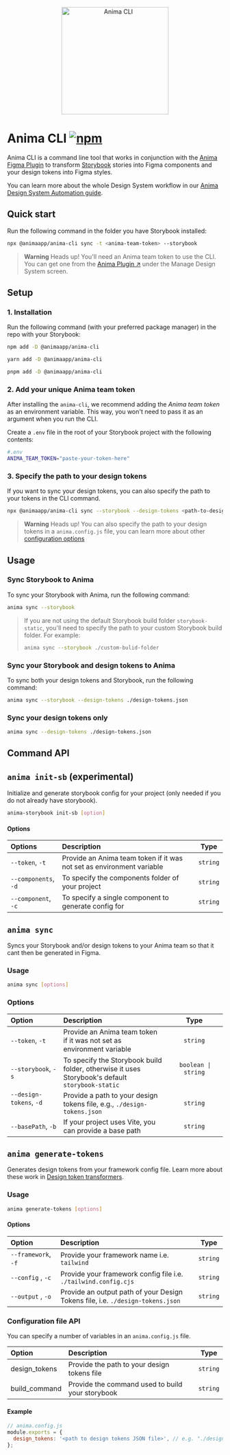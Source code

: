 <div align="center">
    <img src="https://user-images.githubusercontent.com/824169/215443601-be3cf79f-e5ae-4583-ba75-7964774b2ab3.svg" width="250" alt="Anima CLI" />
</div>

# Anima CLI [![npm](https://img.shields.io/npm/v/@animaapp/anima-cli?logo=npm)](https://www.npmjs.com/package/@animaapp/anima-cli)

Anima CLI is a command line tool that works in conjunction with the [Anima Figma Plugin](https://www.figma.com/community/plugin/857346721138427857) to transform [Storybook](https://storybook.js.org) stories into Figma components and your design tokens into Figma styles.

You can learn more about the whole Design System workflow in our [Anima Design System Automation guide](https://dsa.animaapp.com/).

## Quick start

Run the following command in the folder you have Storybook installed:

```sh
npx @animaapp/anima-cli sync -t <anima-team-token> --storybook
```

> **Warning** Heads up!
> You'll need an Anima team token to use the CLI. You can get one from the [Anima Plugin ↗️](https://www.figma.com/community/plugin/857346721138427857) under the Manage Design System screen.

## Setup

### 1. Installation

Run the following command (with your preferred package manager) in the repo with your Storybook:

```sh [npm]
npm add -D @animaapp/anima-cli
```

```sh [yarn]
yarn add -D @animaapp/anima-cli
```

```sh [pnpm]
pnpm add -D @animaapp/anima-cli
```

### 2. Add your unique Anima team token

After installing the `anima-cli`, we recommend adding the _Anima team token_ as an environment variable. This way, you won't need to pass it as an argument when you run the CLI.

Create a `.env` file in the root of your Storybook project with the following contents:

```sh
#.env
ANIMA_TEAM_TOKEN="paste-your-token-here"
```

### 3. Specify the path to your design tokens

If you want to sync your design tokens, you can also specify the path to your tokens in the CLI command.

```sh
npx @animaapp/anima-cli sync --storybook --design-tokens <path-to-design-tokens-JSON-file>
```

> **Warning** Heads up!
> You can also specify the path to your design tokens in a `anima.config.js` file, you can learn more about other [configuration options](#configuration-file-api)

## Usage

### Sync Storybook to Anima

To sync your Storybook with Anima, run the following command:

```sh
anima sync --storybook
```

>If you are not using the default Storybook build folder `storybook-static`, you'll need to specify the path to your custom Storybook build folder. For example:
>
>```sh
>anima sync --storybook ./custom-bulid-folder
>```

### Sync your Storybook and design tokens to Anima

To sync both your design tokens and Storybook, run the following command:

```sh
anima sync --storybook --design-tokens ./design-tokens.json
```

### Sync your design tokens only

```sh
anima sync --design-tokens ./design-tokens.json
```

## Command API

## `anima init-sb` (experimental)

Initialize and generate storybook config for your project (only needed if you do not already have storybook).

```sh
anima-storybook init-sb [option]
```

#### Options

| Options | Description | Type |
| :---------------- | :---------------------------------------------------------------------------------------------- | :------: |
| `--token`, `-t` | Provide an Anima team token if it was not set as environment variable | `string` |
| `--components`, `-d` | To specify the components folder of your project | `string` |
| `--component`, `-c` | To specify a single component to generate config for | `string` |

## `anima sync`

Syncs your Storybook and/or design tokens to your Anima team so that it cant then be generated in Figma.

### Usage

```sh
anima sync [options]
```

### Options

| Option                                                                                                | Description                                                                                     |                                                                        Type                                                                        |
| :----------------------------------------------------------------------------------------------------- | :---------------------------------------------------------------------------------------------- | :------------------------------------------------------------------------------------------------------------------------------------------------: |
| `--token`, `-t`                                                                                        | Provide an Anima team token if it was not set as environment variable                           |                                                                      `string`                                                                      |
| `--storybook`, `-s`                                                                                    | To specify the Storybook build folder, otherwise it uses Storybook's default `storybook-static` | &nbsp;`boolean \| string` &nbsp;&nbsp;&nbsp;&nbsp;&nbsp;&nbsp;&nbsp;&nbsp;&nbsp;&nbsp;&nbsp;&nbsp;&nbsp;&nbsp;&nbsp;&nbsp;&nbsp;&nbsp;&nbsp;&nbsp; |
| `--design-tokens`, `-d` &nbsp;&nbsp;&nbsp;&nbsp;&nbsp;&nbsp;&nbsp;&nbsp;&nbsp;&nbsp;&nbsp;&nbsp;&nbsp; | Provide a path to your design tokens file, e.g., `./design-tokens.json`                         |                                                                      `string`                                                                      |
| `--basePath`, `-b`                                                                                     | If your project uses Vite, you can provide a base path                                          |                                                                      `string`                                                                      |

## `anima generate-tokens`

Generates design tokens from your framework config file. Learn more about these work in [Design token transformers](/guide/manage-design-tokens/token-transformers).

### Usage

```sh
anima generate-tokens [options]
```

#### Options

| Option                                                   | Description                                                                    |   Type   |
| :------------------------------------------------------- | :----------------------------------------------------------------------------- | :------: |
| `--framework`, `-f` &nbsp;&nbsp;&nbsp;&nbsp;&nbsp;&nbsp; | Provide your framework name i.e. `tailwind`                                    | `string` |
| `--config` , `-c`                                        | Provide your framework config file i.e. `./tailwind.config.cjs`                | `string` |
| `--output` , `-o`                                        | Provide an output path of your Design Tokens file, i.e. `./design-tokens.json` | `string` |

### Configuration file API

You can specify a number of variables in an `anima.config.js` file.

| Option        | Description                                      |   Type   |
| :------------ | :----------------------------------------------- | :------: |
| design_tokens | Provide the path to your design tokens file      | `string` |
| build_command | Provide the command used to build your storybook | `string` |

#### Example

```js
// anima.config.js
module.exports = {
  design_tokens: '<path to design tokens JSON file>', // e.g. "./design-tokens.json"
};
```
